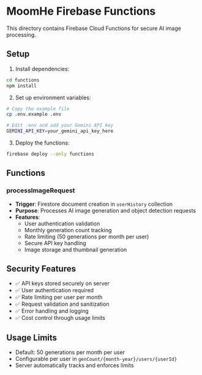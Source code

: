 # MoomHe Firebase Functions

This directory contains Firebase Cloud Functions for secure AI image processing.

## Setup

1. Install dependencies:
```bash
cd functions
npm install
```

2. Set up environment variables:
```bash
# Copy the example file
cp .env.example .env

# Edit .env and add your Gemini API key
GEMINI_API_KEY=your_gemini_api_key_here
```

3. Deploy the functions:
```bash
firebase deploy --only functions
```

## Functions

### processImageRequest
- **Trigger**: Firestore document creation in `userHistory` collection
- **Purpose**: Processes AI image generation and object detection requests
- **Features**:
  - User authentication validation
  - Monthly generation count tracking
  - Rate limiting (50 generations per month per user)
  - Secure API key handling
  - Image storage and thumbnail generation

## Security Features

- ✅ API keys stored securely on server
- ✅ User authentication required
- ✅ Rate limiting per user per month
- ✅ Request validation and sanitization
- ✅ Error handling and logging
- ✅ Cost control through usage limits

## Usage Limits

- Default: 50 generations per month per user
- Configurable per user in `genCount/{month-year}/users/{userId}`
- Server automatically tracks and enforces limits

